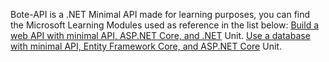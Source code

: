 Bote-API is a .NET Minimal API made for learning purposes, you can find the Microsoft Learning Modules used as reference in the list below:
<a href="https://learn.microsoft.com/en-us/training/modules/build-web-api-minimal-api/">Build a web API with minimal API, ASP.NET Core, and .NET</a> Unit.
<a href="https://learn.microsoft.com/en-us/training/modules/build-web-api-minimal-database/">Use a database with minimal API, Entity Framework Core, and ASP.NET Core</a> Unit.

